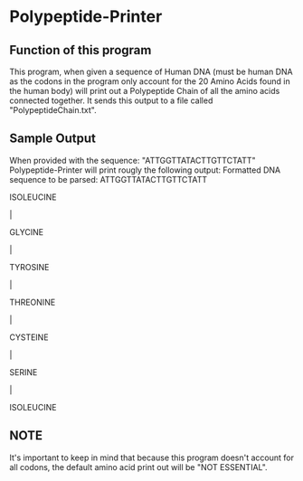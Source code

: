 # Polypeptide-Printer

## Function of this program
This program, when given a sequence of Human DNA (must be human DNA as the codons in the program only account for the 20 Amino Acids found in the human body)
will print out a Polypeptide Chain of all the amino acids connected together. It sends this output to a file called "PolypeptideChain.txt".

## Sample Output
When provided with the sequence: "ATTGGTTATACTTGTTCTATT"
Polypeptide-Printer will print rougly the following output:
Formatted DNA sequence to be parsed: ATTGGTTATACTTGTTCTATT

ISOLEUCINE

   |
   
GLYCINE

   |
   
TYROSINE

   |
   
THREONINE

   |
   
CYSTEINE

   |
   
SERINE

   |
   
ISOLEUCINE

## NOTE
It's important to keep in mind that because this program doesn't account for all codons, the default amino acid print out will be "NOT ESSENTIAL".
